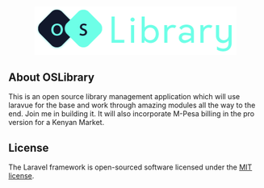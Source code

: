 <p align="center"><a href="https://github.com/nzivo/OpenSourceLibrary" target="_blank"><img src="https://github.com/nzivo/OpenSourceLibrary/blob/master/logo.png" width="400"></a></p>

## About OSLibrary

This is an open source library management application which will use laravue for the base and work through amazing modules all the way to the end. Join me in building it. It will also incorporate M-Pesa billing in the pro version for a Kenyan Market.

## License

The Laravel framework is open-sourced software licensed under the [MIT license](https://opensource.org/licenses/MIT).
